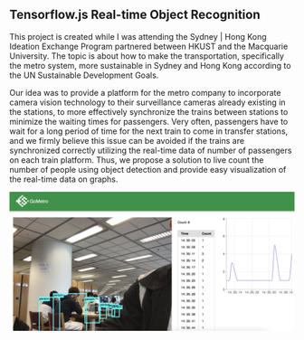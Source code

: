 ## Tensorflow.js Real-time Object Recognition

This project is created while I was attending the Sydney | Hong Kong Ideation Exchange Program partnered between HKUST and the
Macquarie University. The topic is about how to make the transportation, specifically the metro system, more sustainable in 
Sydney and Hong Kong according to the UN Sustainable Development Goals.

Our idea was to provide a platform for the metro company to incorporate camera vision technology to their surveillance cameras
already existing in the stations, to more effectively synchronize the trains between stations to minimize the waiting times
for passengers. Very often, passengers have to wait for a long period of time for the next train to come in transfer stations,
and we firmly believe this issue can be avoided if the trains are synchronized correctly utilizing the real-time data of number
of passengers on each train platform. Thus, we propose a solution to live count the number of people using object detection
and provide easy visualization of the real-time data on graphs.

![Screenshot](/gometro.png)



